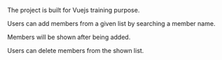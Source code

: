 The project is built for Vuejs training purpose.

Users can add members from a given list by searching a member name.

Members will be shown after being added.

Users can delete members from the shown list.
